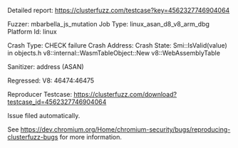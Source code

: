 Detailed report: https://clusterfuzz.com/testcase?key=4562327746904064

Fuzzer: mbarbella_js_mutation
Job Type: linux_asan_d8_v8_arm_dbg
Platform Id: linux

Crash Type: CHECK failure
Crash Address: 
Crash State:
  Smi::IsValid(value) in objects.h
  v8::internal::WasmTableObject::New
  v8::WebAssemblyTable
  
Sanitizer: address (ASAN)

Regressed: V8: 46474:46475

Reproducer Testcase: https://clusterfuzz.com/download?testcase_id=4562327746904064


Issue filed automatically.

See https://dev.chromium.org/Home/chromium-security/bugs/reproducing-clusterfuzz-bugs for more information.
